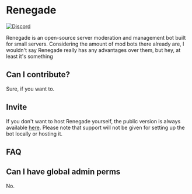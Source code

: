 # Renegade

[![Discord](https://img.shields.io/discord/484598254672281602.svg)](https://discord.gg/ZHwZhDE)

Renegade is an open-source server moderation and management bot built for small servers.
Considering the amount of mod bots there already are, I wouldn't say Renegade really has any advantages over them, but hey, at least it's something


## Can I contribute? ##
Sure, if you want to.

## Invite ##

If you don't want to host Renegade yourself, the public version is always available [here](https://discordapp.com/oauth2/authorize?client_id=491057900140101652&scope=bot&permissions=2146958847). Please note that support will not be given for setting up the bot locally or hosting it.

## FAQ ##

Can I have global admin perms 
-
No.
